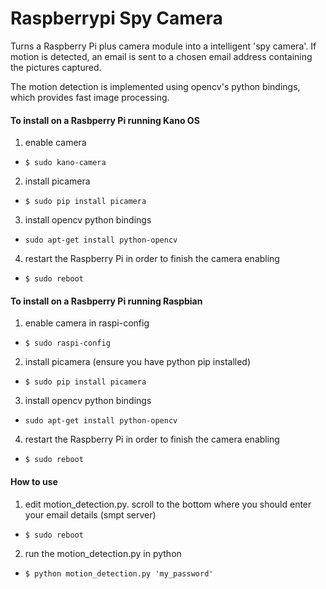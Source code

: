 Raspberrypi Spy Camera
======================

Turns a Raspberry Pi plus camera module into a intelligent 'spy camera'. If motion is detected, an email is sent to a chosen email address containing the pictures captured.

The motion detection is implemented using opencv's python bindings, which provides fast image processing. 


#### To install on a Rasbperry Pi running Kano OS
1. enable camera
  * `$ sudo kano-camera`
2. install picamera
  * `$ sudo pip install picamera`
3. install opencv python bindings
  * `sudo apt-get install python-opencv`
4. restart the Raspberry Pi in order to finish the camera enabling
  * `$ sudo reboot`

#### To install on a Rasbperry Pi running Raspbian
1. enable camera in raspi-config
  * `$ sudo raspi-config`
2. install picamera (ensure you have python pip installed)
  * `$ sudo pip install picamera`
3. install opencv python bindings
  * `sudo apt-get install python-opencv`
4. restart the Raspberry Pi in order to finish the camera enabling
  * `$ sudo reboot`

#### How to use 
1. edit motion_detection.py. scroll to the bottom where you should enter your email details (smpt server)
  * `$ sudo reboot`
2. run the motion_detection.py in python
  * `$ python motion_detection.py 'my_password'`
